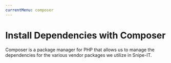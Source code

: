 ```yaml
---
currentMenu: composer
---
```

# Install Dependencies with Composer

Composer is a package manager for PHP that allows us to manage the dependencies for the various vendor packages we utilize in Snipe-IT.

